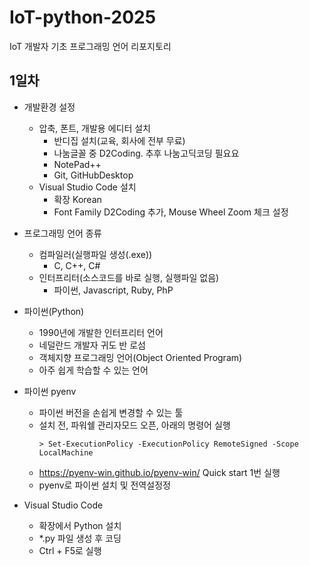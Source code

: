# IoT-python-2025
IoT 개발자 기초 프로그래밍 언어 리포지토리

## 1일차
- 개발환경 설정
    - 압축, 폰트, 개발용 에디터 설치
        - 반디집 설치(교육, 회사에 전부 무료)
        - 나눔글꼴 중 D2Coding. 추후 나눔고딕코딩 필요요
        - NotePad++
        - Git, GitHubDesktop
    - Visual Studio Code 설치
        - 확장 Korean
        - Font Family D2Coding 추가, Mouse Wheel Zoom 체크 설정 
- 프로그래밍 언어 종류
    - 컴파일러(실행파일 생성(.exe))  
        - C, C++, C#
    - 인터프리터(소스코드를 바로 실행, 실행파일 없음)
        - 파이썬, Javascript, Ruby, PhP

- 파이썬(Python)
    - 1990년에 개발한 인터프리터 언어
    - 네덜란드 개발자 귀도 반 로섬
    - 객체지향 프로그래밍 언어(Object Oriented Program)
    - 아주 쉽게 학습할 수 있는 언어

- 파이썬 pyenv
    - 파이썬 버전을 손쉽게 변경할 수 있는 툴
    - 설치 전, 파워쉘 관리자모드 오픈, 아래의 명령어 실행
        ```shell
        > Set-ExecutionPolicy -ExecutionPolicy RemoteSigned -Scope LocalMachine
        ```
    - https://pyenv-win.github.io/pyenv-win/ Quick start 1번 실행
    - pyenv로 파이썬 설치 및 전역설정정

- Visual Studio Code
    - 확장에서 Python 설치
    - *.py 파일 생성 후 코딩
    - Ctrl + F5로 실행